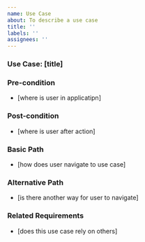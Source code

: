 ```yaml
---
name: Use Case
about: To describe a use case
title: ''
labels: ''
assignees: ''
---
```

### Use Case: [title]

  ### Pre-condition
  * [where is user in applicatipn]
    
  ### Post-condition
  * [where is user after action]
    
  ### Basic Path
  * [how does user navigate to use case]
    
  ### Alternative Path
  * [is there another way for user to navigate]

  ### Related Requirements
  * [does this use case rely on others]
